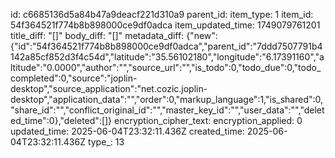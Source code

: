 id: c6685136d5a84b47a9deacf221d310a9
parent_id: 
item_type: 1
item_id: 54f364521f774b8b898000ce9df0adca
item_updated_time: 1749079761201
title_diff: "[]"
body_diff: "[]"
metadata_diff: {"new":{"id":"54f364521f774b8b898000ce9df0adca","parent_id":"7ddd7507791b4142a85cf852d3f4c54d","latitude":"35.56102180","longitude":"6.17391160","altitude":"0.0000","author":"","source_url":"","is_todo":0,"todo_due":0,"todo_completed":0,"source":"joplin-desktop","source_application":"net.cozic.joplin-desktop","application_data":"","order":0,"markup_language":1,"is_shared":0,"share_id":"","conflict_original_id":"","master_key_id":"","user_data":"","deleted_time":0},"deleted":[]}
encryption_cipher_text: 
encryption_applied: 0
updated_time: 2025-06-04T23:32:11.436Z
created_time: 2025-06-04T23:32:11.436Z
type_: 13